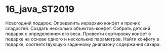 # 16_java_ST2019
Новогодний подарок. Определить иерархию конфет и прочих сладостей.
Создать несколько объектов-конфет. Собрать детский подарок с определением его веса.
Провести сортировку конфет в подарке на основе одного и нескольких параметров.
Найти конфету в подарке, соответствующую заданному диапазону содержания сахара. 
